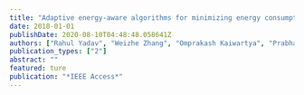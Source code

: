 ```yaml
---
title: "Adaptive energy-aware algorithms for minimizing energy consumption and SLA violation in cloud computing"
date: 2018-01-01
publishDate: 2020-08-10T04:48:48.058641Z
authors: ["Rahul Yadav", "Weizhe Zhang", "Omprakash Kaiwartya", "Prabhat Ranjan Singh", "Ibrahim A Elgendy", "Yu-Chu Tian"]
publication_types: ["2"]
abstract: ""
featured: ture
publication: "*IEEE Access*"
---
```


